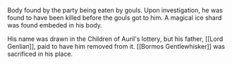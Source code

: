 Body found by the party being eaten by gouls. Upon investigation, he was found to have been killed before the gouls got to him. A magical ice shard was found embeded in his body.

His name was drawn in the Children of Auril's lottery, but his father, [[Lord Genlian]], paid to have him removed from it. [[Bormos Gentlewhisker]] was sacrificed in his place.